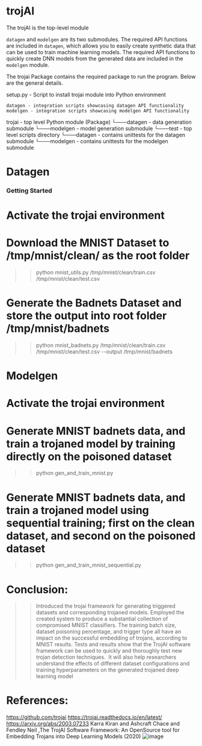 # trojAI

The trojAI is the top-level module

`datagen` and `modelgen` are its two submodules. 
The required API functions are included in `datagen`, which allows you to easily create synthetic data that can be used to train machine learning models. The required API functions to quickly create DNN models from the generated data are included in the `modelgen` module. 

The trojai Package contains the required package to run the program. Below are the general details.

setup.py - Script to install trojai module into Python environment
  
    datagen - integration scripts showcasing datagen API functionality
    modelgen - integration scripts showcasing modelgen API functionality
  
  trojai - top level Python module (Package)
    └───datagen - data generation submodule
    └───modelgen - model generation submodule
    └───test - top level scripts directory
         └───datagen - contains unittests for the datagen submodule
         └───modelgen - contains unittests for the modelgen submodule

# Datagen
### Getting Started
# Activate the trojai environment 
# Download the MNIST Dataset to /tmp/mnist/clean/ as the root folder
>> python mnist_utils.py /tmp/mnist/clean/train.csv /tmp/mnist/clean/test.csv
# Generate the Badnets Dataset and store the output into root folder /tmp/mnist/badnets
>> python mnist_badnets.py /tmp/mnist/clean/train.csv /tmp/mnist/clean/test.csv --output /tmp/mnist/badnets

# Modelgen
# Activate the trojai environment 
# Generate MNIST badnets data, and train a trojaned model by training directly on the poisoned dataset
>> python gen_and_train_mnist.py
# Generate MNIST badnets data, and train a trojaned model using sequential training; first on the clean dataset, and second on the poisoned dataset
>> python gen_and_train_mnist_sequential.py


# Conclusion:
>>Introduced the trojai framework for generating triggered datasets and corresponding trojaned models.
>>Employed the created system to produce a substantial collection of compromised MNIST classifiers.
>>The training batch size, dataset poisoning percentage, and trigger type all have an impact on the successful embedding of trojans, according to MNIST results.
>>Tests and results show that the TrojAI software framework can be used to quickly and thoroughly test new trojan detection techniques. 
>>It will also help researchers understand the effects of different dataset configurations and training hyperparameters on the generated trojaned deep learning model

# References:
https://github.com/trojai
https://trojai.readthedocs.io/en/latest/
https://arxiv.org/abs/2003.07233
 Karra Kiran and Ashcraft Chace and Fendley Neil ,The TrojAI Software Framework: An OpenSource tool for Embedding Trojans into Deep Learning Models (2020)
![image](https://github.com/Abhilasha2597/trojAI/assets/171642449/68a74b66-a28d-4465-97d7-ef0957058f37)
